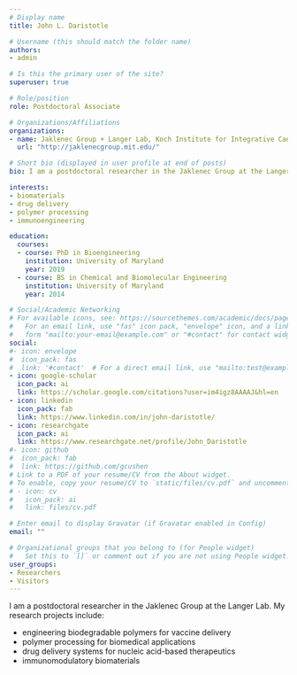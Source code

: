 ```yaml
---
# Display name
title: John L. Daristotle

# Username (this should match the folder name)
authors:
- admin

# Is this the primary user of the site?
superuser: true

# Role/position
role: Postdoctoral Associate

# Organizations/Affiliations
organizations:
- name: Jaklenec Group + Langer Lab, Koch Institute for Integrative Cancer Research at MIT
  url: "http://jaklenecgroup.mit.edu/"

# Short bio (displayed in user profile at end of posts)
bio: I am a postdoctoral researcher in the Jaklenec Group at the Langer Lab.

interests:
- biomaterials
- drug delivery
- polymer processing
- immunoengineering

education:
  courses:
  - course: PhD in Bioengineering
    institution: University of Maryland
    year: 2019
  - course: BS in Chemical and Biomolecular Engineering
    institution: University of Maryland
    year: 2014

# Social/Academic Networking
# For available icons, see: https://sourcethemes.com/academic/docs/page-builder/#icons
#   For an email link, use "fas" icon pack, "envelope" icon, and a link in the
#   form "mailto:your-email@example.com" or "#contact" for contact widget.
social:
#- icon: envelope
#  icon_pack: fas
#  link: '#contact'  # For a direct email link, use "mailto:test@example.org".
- icon: google-scholar
  icon_pack: ai
  link: https://scholar.google.com/citations?user=im4igz8AAAAJ&hl=en
- icon: linkedin
  icon_pack: fab
  link: https://www.linkedin.com/in/john-daristotle/
- icon: researchgate
  icon_pack: ai
  link: https://www.researchgate.net/profile/John_Daristotle   
#- icon: github
#  icon_pack: fab
#  link: https://github.com/gcushen
# Link to a PDF of your resume/CV from the About widget.
# To enable, copy your resume/CV to `static/files/cv.pdf` and uncomment the lines below.
# - icon: cv
#   icon_pack: ai
#   link: files/cv.pdf

# Enter email to display Gravatar (if Gravatar enabled in Config)
email: ""

# Organizational groups that you belong to (for People widget)
#   Set this to `[]` or comment out if you are not using People widget.
user_groups:
- Researchers
- Visitors
---
```


I am a postdoctoral researcher in the Jaklenec Group at the Langer Lab. My research projects include:

* engineering biodegradable polymers for vaccine delivery
* polymer processing for biomedical applications
* drug delivery systems for nucleic acid-based therapeutics
* immunomodulatory biomaterials